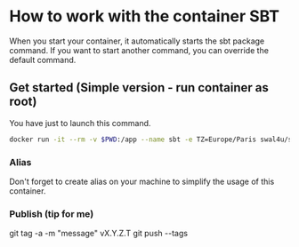 # How to work with the container SBT

When you start your container, it automatically starts the sbt package command.
If you want to start another command, you can override the default command.

## Get started (Simple version - run container as root)

You have just to launch this command.

```bash
docker run -it --rm -v $PWD:/app --name sbt -e TZ=Europe/Paris swal4u/sbt:v1.4.1.0
```

### Alias

Don't forget to create alias on your machine to simplify the usage of this container.

### Publish (tip for me)

git tag -a -m "message" vX.Y.Z.T
git push --tags
